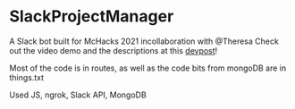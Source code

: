 # SlackProjectManager

A Slack bot built for McHacks 2021 incollaboration with @Theresa
Check out the video demo and the descriptions at this [devpost](https://devpost.com/software/project-manager-vle2y6)!

Most of the code is in routes, as well as the code bits from mongoDB are in things.txt

Used JS, ngrok, Slack API, MongoDB
